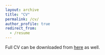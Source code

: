 ```yaml
---
layout: archive
title: "CV"
permalink: /cv/
author_profile: true
redirect_from:
  - /resume
---
```


Full CV can be downloaded from 
 [here](https://github.com/AlineVillarreal/alinevillarreal.github.io/blob/master/files/Aline%20Villarreal%20CV%20-%20MEXUS.pdf)
as well.
